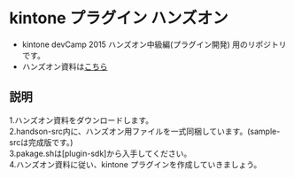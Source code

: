 kintone プラグイン ハンズオン
============================
+   kintone devCamp 2015 ハンズオン中級編(プラグイン開発) 用のリポジトリです。  
+   ハンズオン資料は[こちら](http://bit.ly/k-plugin)

説明
------
 1.ハンズオン資料をダウンロードします。  
 2.handson-src内に、ハンズオン用ファイルを一式同梱しています。(sample-srcは完成版です。)  
 3.pakage.shは[plugin-sdk]から入手してください。  
 4.ハンズオン資料に従い、kintone プラグインを作成していきましょう。  
 
